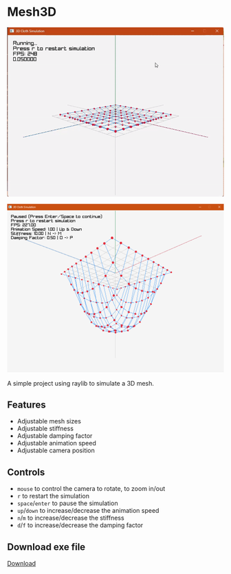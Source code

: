 # Mesh3D

![demo](./demo/demo.gif)

![demo-png](./demo/demo.png)

A simple project using raylib to simulate a 3D mesh.

## Features

- Adjustable mesh sizes
- Adjustable stiffness
- Adjustable damping factor
- Adjustable animation speed
- Adjustable camera position

## Controls

- `mouse` to control the camera to rotate, to zoom in/out
- `r` to restart the simulation
- `space`/`enter` to pause the simulation
- `up`/`down` to increase/decrease the animation speed
- `n`/`m` to increase/decrease the stiffness
- `d`/`f` to increase/decrease the damping factor

## Download exe file

[Download](./bin/Debug/Mesh3D.exe)
